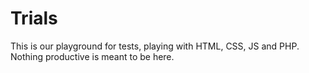 # Trials
This is our playground for tests, playing with HTML, CSS, JS and PHP. Nothing productive is meant to be here. 
